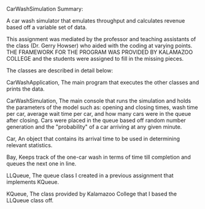 CarWashSimulation Summary:

A car wash simulator that emulates throughput and calculates revenue based off a variable set of data.
 
This assignment was mediated by the professor and teaching assistants of the class (Dr. Gerry Howser) who aided with the coding at varying points. THE FRAMEWORK FOR THE PROGRAM WAS PROVIDED BY KALAMAZOO COLLEGE and the students were assigned to fill in the missing pieces.

The classes are described in detail below:

CarWashApplication,
The main program that executes the other classes and prints the data.

CarWashSimulation,
The main console that runs the simulation and holds the parameters of the model such as: opening and closing times, wash time per car, average wait time per car, and how many cars were in the queue after closing. Cars were placed in the queue based off random number generation and the "probability" of a car arriving at any given minute.

Car,
An object that contains its arrival time to be used in determining relevant statistics.

Bay,
Keeps track of the one-car wash in terms of time till completion and queues the next one in line.

LLQueue,
The queue class I created in a previous assignment that implements KQueue.

KQueue,
The class provided by Kalamazoo College that I based the LLQueue class off.
